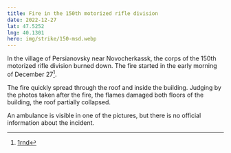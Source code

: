 ```yaml
---
title: Fire in the 150th motorized rifle division
date: 2022-12-27
lat: 47.5252
lng: 40.1301
hero: img/strike/150-msd.webp
---
```


In the village of Persianovsky near Novocherkassk, the corps of the 150th motorized rifle division burned down. The fire started in the early morning of December 27[^1].

The fire quickly spread through the roof and inside the building. Judging by the photos taken after the fire, the flames damaged both floors of the building, the roof partially collapsed.

An ambulance is visible in one of the pictures, but there is no official information about the incident.

[^1]: [1rnd](https://www.1rnd.ru/news/3521475/v-rostovskoj-oblasti-sgorelo-zdanie-voennogo-gorodka-150-j-motostrelkovoj-divizii)